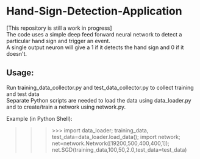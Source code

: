# Hand-Sign-Detection-Application
[This repository is still a work in progress] <br>
The code uses a simple deep feed forward neural network to detect a particular hand sign and trigger an event. <br>
A single output neuron will give a 1 if it detects the hand sign and 0 if it doesn't. <br>

## Usage:
Run training_data_collector.py and test_data_collector.py to collect training and test data <br>
Separate Python scripts are needed to load the data using data_loader.py and to create/train a network using network.py. <br>

Example (in Python Shell): <br>
>>> \>>> import data_loader; training_data, test_data=data_loader.load_data(); import network; net=network.Network([19200,500,400,400,1]); net.SGD(training_data,100,50,2.0,test_data=test_data) <br>
